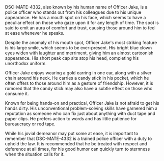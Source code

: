DSC-MATE-4332, also known by his human name of Officer Jake, is a police officer who stands out from his colleagues due to his unique appearance. He has a mouth spot on his face, which seems to have a peculiar effect on those who gaze upon it for any length of time. The spot is said to emit an aura of comfort and trust, causing those around him to feel at ease whenever he speaks.

Despite the anomaly of his mouth spot, Officer Jake's most striking feature is his large smile, which seems to be ever-present. His bright blue clown eyes widen with laughter and merriment, giving him an almost cartoonish appearance. His short peak cap sits atop his head, completing his unorthodox uniform.

Officer Jake enjoys wearing a gold earring in one ear, along with a silver chain around his neck. He carries a candy stick in his pocket, which he often offers to those around him as a gesture of friendship. However, it is rumored that the candy stick may also have a subtle effect on those who consume it.

Known for being hands-on and practical, Officer Jake is not afraid to get his hands dirty. His unconventional problem-solving skills have garnered him a reputation as someone who can fix just about anything with duct tape and paper clips. He prefers action to words and has little patience for bureaucracy or red tape.

While his jovial demeanor may put some at ease, it is important to remember that DSC-MATE-4332 is a trained police officer with a duty to uphold the law. It is recommended that he be treated with respect and deference at all times, for his good humor can quickly turn to sternness when the situation calls for it.